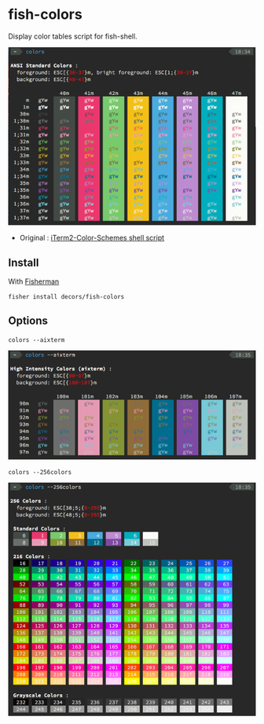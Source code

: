 # fish-colors

Display color tables script for fish-shell.

![](https://raw.githubusercontent.com/decors/various/master/images/colors-screenshot.png)

* Original : [iTerm2-Color-Schemes shell script](https://github.com/mbadolato/iTerm2-Color-Schemes/blob/master/tools/screenshotTable.sh)

## Install

With [Fisherman](https://github.com/fisherman/fisherman)

```fish
fisher install decors/fish-colors
```

## Options

```fish
colors --aixterm
```

![](https://raw.githubusercontent.com/decors/various/master/images/colors-screenshot2.png)

```fish
colors --256colors
```

![](https://raw.githubusercontent.com/decors/various/master/images/colors-screenshot3.png)
